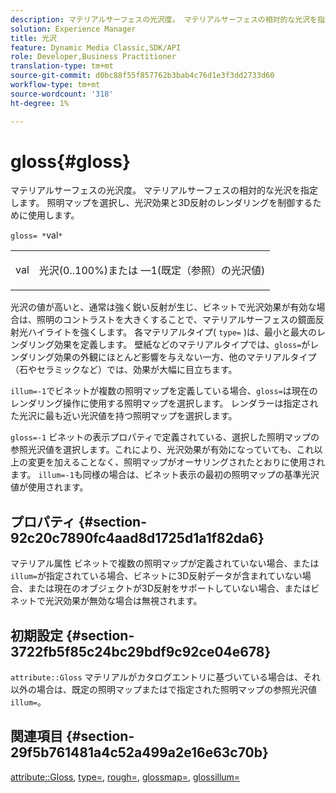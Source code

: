 ```yaml
---
description: マテリアルサーフェスの光沢度。 マテリアルサーフェスの相対的な光沢を指定します。 照明マップを選択し、光沢効果と3D反射のレンダリングを制御するために使用します。
solution: Experience Manager
title: 光沢
feature: Dynamic Media Classic,SDK/API
role: Developer,Business Practitioner
translation-type: tm+mt
source-git-commit: d0bc88f55f857762b3bab4c76d1e3f3dd2733d60
workflow-type: tm+mt
source-wordcount: '318'
ht-degree: 1%

---
```



# gloss{#gloss}

マテリアルサーフェスの光沢度。 マテリアルサーフェスの相対的な光沢を指定します。 照明マップを選択し、光沢効果と3D反射のレンダリングを制御するために使用します。

`gloss= *`val`*`

<table id="simpletable_82166CA080AD401180404462FB2407D7"> 
 <tr class="strow"> 
  <td class="stentry"> <p><span class="codeph"> <span class="varname"> val</span> </span> </p></td> 
  <td class="stentry"> <p>光沢(0..100%)または —1(既定（参照）の光沢値) </p></td> 
 </tr> 
</table>

光沢の値が高いと、通常は強く鋭い反射が生じ、ビネットで光沢効果が有効な場合は、照明のコントラストを大きくすることで、マテリアルサーフェスの鏡面反射光ハイライトを強くします。 各マテリアルタイプ( `type=` )は、最小と最大のレンダリング効果を定義します。 壁紙などのマテリアルタイプでは、`gloss=`がレンダリング効果の外観にほとんど影響を与えない一方、他のマテリアルタイプ（石やセラミックなど）では、効果が大幅に目立ちます。

`illum=-1`でビネットが複数の照明マップを定義している場合、`gloss=`は現在のレンダリング操作に使用する照明マップを選択します。 レンダラーは指定された光沢に最も近い光沢値を持つ照明マップを選択します。

`gloss=-1` ビネットの表示プロパティで定義されている、選択した照明マップの参照光沢値を選択します。これにより、光沢効果が有効になっていても、これ以上の変更を加えることなく、照明マップがオーサリングされたとおりに使用されます。 `illum=-1`も同様の場合は、ビネット表示の最初の照明マップの基準光沢値が使用されます。

## プロパティ {#section-92c20c7890fc4aad8d1725d1a1f82da6}

マテリアル属性 ビネットで複数の照明マップが定義されていない場合、または`illum=`が指定されている場合、ビネットに3D反射データが含まれていない場合、または現在のオブジェクトが3D反射をサポートしていない場合、またはビネットで光沢効果が無効な場合は無視されます。

## 初期設定 {#section-3722fb5f85c24bc29bdf9c92ce04e678}

`attribute::Gloss` マテリアルがカタログエントリに基づいている場合は、それ以外の場合は、既定の照明マップまたはで指定された照明マップの参照光沢値 `illum=`。

## 関連項目 {#section-29f5b761481a4c52a499a2e16e63c70b}

[attribute::Gloss](../../../../../ir-api/material-cat/image-rendering-api-ref/c-ir-material-catalog/c-ir-material-data-reference/r-ir-cat-gloss.md#reference-5277f62a67e2408ab94699aa712f1eeb),  [type=](../../../../../ir-api/http-protocol/image-rendering-api-ref/c-ir-http-protocol-ref/c-ir-http-protocol-command-reference/r-ir-http-type.md#reference-128c7de89e2d46838019b560f3f84a35),  [rough=](../../../../../ir-api/http-protocol/image-rendering-api-ref/c-ir-http-protocol-ref/c-ir-http-protocol-command-reference/r-ir-rough.md#reference-00add846b09f4dc39420bda1ca414180),  [glossmap=](../../../../../ir-api/http-protocol/image-rendering-api-ref/c-ir-http-protocol-ref/c-ir-http-protocol-command-reference/r-ir-glossmap.md#reference-99940148ae6a401482b2d03c68530f3a),  [glossillum=](../../../../../ir-api/http-protocol/image-rendering-api-ref/c-ir-http-protocol-ref/c-ir-http-protocol-command-reference/r-ir-http-illum.md#reference-8efe483a30684022bfe711eb73efbee6)
